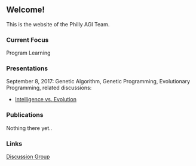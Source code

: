 ## Welcome!

This is the website of the Philly AGI Team.

### Current Focus

Program Learning

### Presentations

September 8, 2017:
Genetic Algorithm, Genetic Programming, Evolutionary Programming, related discussions:
  - [Intelligence vs. Evolution](https://groups.google.com/forum/#!topic/pagit/pejoZ7vwNUo)

### Publications
 
Nothing there yet..

### Links

[Discussion Group](https://groups.google.com/forum/#!forum/pagit)

